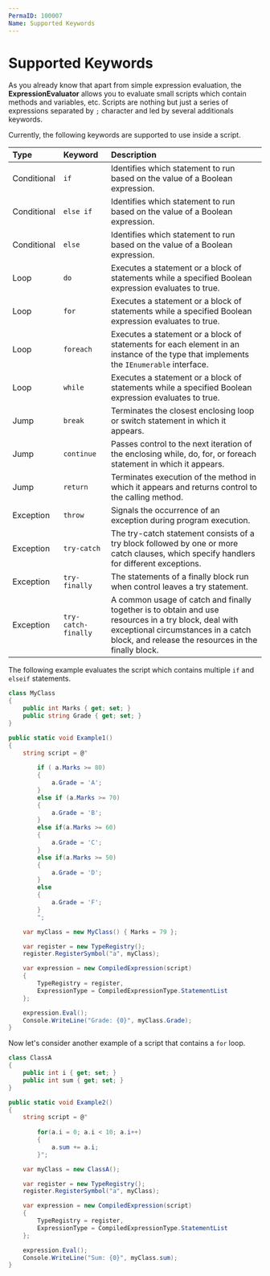 ```yaml
---
PermaID: 100007
Name: Supported Keywords
---
```


# Supported Keywords

As you already know that apart from simple expression evaluation, the **ExpressionEvaluator** allows you to evaluate small scripts which contain methods and variables, etc. Scripts are nothing but just a series of expressions separated by `;` character and led by several additionals keywords.

Currently, the following keywords are supported to use inside a script.

| Type        | Keyword              | Description                                                      |
| :-----------| :--------------------| :----------------------------------------------------------------|
| Conditional | `if`                 | Identifies which statement to run based on the value of a Boolean expression. |
| Conditional | `else if`            | Identifies which statement to run based on the value of a Boolean expression. |
| Conditional | `else`               | Identifies which statement to run based on the value of a Boolean expression. |
| Loop      | `do`                 | Executes a statement or a block of statements while a specified Boolean expression evaluates to true. |
| Loop      | `for`	                | Executes a statement or a block of statements while a specified Boolean expression evaluates to true. |
| Loop      | `foreach`            | Executes a statement or a block of statements for each element in an instance of the type that implements the `IEnumerable` interface.
| Loop      | `while`              | Executes a statement or a block of statements while a specified Boolean expression evaluates to true. |
| Jump      | `break`              | Terminates the closest enclosing loop or switch statement in which it appears.          |
| Jump      | `continue`           | Passes control to the next iteration of the enclosing while, do, for, or foreach statement in which it appears. |
| Jump      | `return`             | Terminates execution of the method in which it appears and returns control to the calling method. |
| Exception | `throw`              | Signals the occurrence of an exception during program execution. |
| Exception | `try-catch`          | The try-catch statement consists of a try block followed by one or more catch clauses, which specify handlers for different exceptions. |
| Exception | `try-finally`        | The statements of a finally block run when control leaves a try statement. |
| Exception | `try-catch-finally` | A common usage of catch and finally together is to obtain and use resources in a try block, deal with exceptional circumstances in a catch block, and release the resources in the finally block. |

The following example evaluates the script which contains multiple `if` and `elseif` statements.

```csharp
class MyClass
{
    public int Marks { get; set; }
    public string Grade { get; set; }
}

public static void Example1()
{
    string script = @"
        
        if ( a.Marks >= 80)
        {
            a.Grade = 'A';
        }
        else if (a.Marks >= 70)
        {
            a.Grade = 'B';
        }
        else if(a.Marks >= 60)
        {
            a.Grade = 'C';
        }
        else if(a.Marks >= 50)
        {
            a.Grade = 'D';
        }
        else
        {
            a.Grade = 'F';
        }
        ";

    var myClass = new MyClass() { Marks = 79 };

    var register = new TypeRegistry();
    register.RegisterSymbol("a", myClass);

    var expression = new CompiledExpression(script)
    {
        TypeRegistry = register,
        ExpressionType = CompiledExpressionType.StatementList
    };

    expression.Eval();
    Console.WriteLine("Grade: {0}", myClass.Grade);
}
``` 

Now let's consider another example of a script that contains a `for` loop.

```csharp
class ClassA
{
    public int i { get; set; }
    public int sum { get; set; }
}

public static void Example2()
{
    string script = @"
        
        for(a.i = 0; a.i < 10; a.i++)
        {
            a.sum += a.i;
        }";

    var myClass = new ClassA();

    var register = new TypeRegistry();
    register.RegisterSymbol("a", myClass);

    var expression = new CompiledExpression(script)
    {
        TypeRegistry = register,
        ExpressionType = CompiledExpressionType.StatementList
    };

    expression.Eval();
    Console.WriteLine("Sum: {0}", myClass.sum);
}
```
